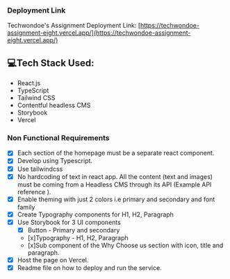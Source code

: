 
### Deployment Link
Techwondoe's Assignment Deployment Link: [https://techwondoe-assignment-eight.vercel.app/](https://techwondoe-assignment-eight.vercel.app/)

## 💻Tech Stack Used:
- React.js
- TypeScript
- Tailwind CSS
- Contentful headless CMS
- Storybook
- Vercel

### Non Functional Requirements

- [x] Each section of the homepage must be a separate react component.
- [x] Develop using Typescript.
- [x] Use tailwindcss
- [x] No hardcoding of text in react app. All the content (text and images) must be coming from a Headless CMS through its API (Example API reference ).
- [x] Enable theming with just 2 colors i.e primary and secondary and font family
- [x] Create Typography components for H1, H2, Paragraph
- [x] Use Storybook for 3 UI components
    - [x] Button - Primary and secondary
    - [x]Typography - H1, H2, Paragraph
    - [x]Sub component of the Why Choose us section with icon, title and paragraph.
- [x] Host the page on Vercel.
- [x] Readme file on how to deploy and run the service.